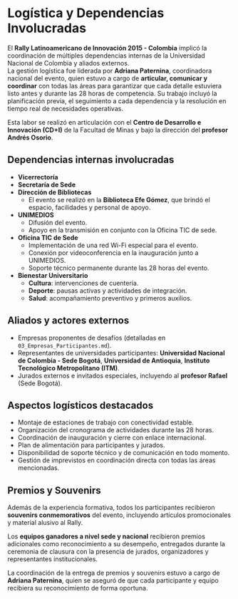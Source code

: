 # Logística y Dependencias Involucradas

El **Rally Latinoamericano de Innovación 2015 - Colombia** implicó la coordinación de múltiples dependencias internas de la Universidad Nacional de Colombia y aliados externos.  
La gestión logística fue liderada por **Adriana Paternina**, coordinadora nacional del evento, quien estuvo a cargo de **articular, comunicar y coordinar** con todas las áreas para garantizar que cada detalle estuviera listo antes y durante las 28 horas de competencia. Su trabajo incluyó la planificación previa, el seguimiento a cada dependencia y la resolución en tiempo real de necesidades operativas.

Esta labor se realizó en articulación con el **Centro de Desarrollo e Innovación (CD+I)** de la Facultad de Minas y bajo la dirección del **profesor Andrés Osorio**.

## Dependencias internas involucradas

- **Vicerrectoría**
- **Secretaría de Sede**
- **Dirección de Bibliotecas**  
  - El evento se realizó en la **Biblioteca Efe Gómez**, que brindó el espacio, facilidades y personal de apoyo.
- **UNIMEDIOS**  
  - Difusión del evento.  
  - Apoyo en la transmisión en conjunto con la Oficina TIC de sede.
- **Oficina TIC de Sede**  
  - Implementación de una red Wi-Fi especial para el evento.  
  - Conexión por videoconferencia en la inauguración junto a UNIMEDIOS.  
  - Soporte técnico permanente durante las 28 horas del evento.
- **Bienestar Universitario**  
  - **Cultura**: intervenciones de cuentería.  
  - **Deporte**: pausas activas y actividades de integración.  
  - **Salud**: acompañamiento preventivo y primeros auxilios.

## Aliados y actores externos

- Empresas proponentes de desafíos (detalladas en `03_Empresas_Participantes.md`).  
- Representantes de universidades participantes: **Universidad Nacional de Colombia - Sede Bogotá**, **Universidad de Antioquia**, **Instituto Tecnológico Metropolitano (ITM)**.  
- Jurados externos e invitados especiales, incluyendo al **profesor Rafael** (Sede Bogotá).

## Aspectos logísticos destacados

- Montaje de estaciones de trabajo con conectividad estable.  
- Organización del cronograma de actividades durante las 28 horas.  
- Coordinación de inauguración y cierre con enlace internacional.  
- Plan de alimentación para participantes y jurados.  
- Disponibilidad de soporte técnico y de comunicación en todo momento.  
- Gestión de imprevistos en coordinación directa con todas las áreas mencionadas.

## Premios y Souvenirs

Además de la experiencia formativa, todos los participantes recibieron **souvenirs conmemorativos** del evento, incluyendo artículos promocionales y material alusivo al Rally.  

Los **equipos ganadores a nivel sede y nacional** recibieron premios adicionales como reconocimiento a su desempeño, entregados durante la ceremonia de clausura con la presencia de jurados, organizadores y representantes institucionales.  

La coordinación de la entrega de premios y souvenirs estuvo a cargo de **Adriana Paternina**, quien se aseguró de que cada participante y equipo recibiera su reconocimiento de forma oportuna.

